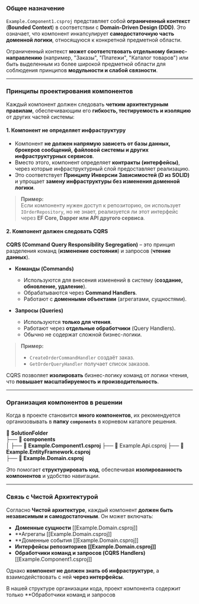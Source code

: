 ### **Общее назначение**

`Example.Component1.csproj` представляет собой **ограниченный контекст** (**Bounded Context**) в соответствии с **Domain-Driven Design (DDD)**. Это означает, что компонент инкапсулирует **самодостаточную часть доменной логики**, относящуюся к конкретной предметной области.

Ограниченный контекст **может соответствовать отдельному бизнес-направлению** (например, "Заказы", "Платежи", "Каталог товаров") или быть выделенным из более широкой предметной области для соблюдения принципов **модульности и слабой связности**.

---

### **Принципы проектирования компонентов**

Каждый компонент должен следовать **четким архитектурным правилам**, обеспечивающим его **гибкость, тестируемость и изоляцию** от других частей системы:

#### **1. Компонент не определяет инфраструктуру**

- Компонент **не должен напрямую зависеть от базы данных, брокеров сообщений, файловой системы и других инфраструктурных сервисов**.
- Вместо этого, компонент определяет **контракты (интерфейсы)**, через которые инфраструктурный слой предоставляет реализацию.
- Это соответствует **Принципу Инверсии Зависимостей (D из SOLID)** и упрощает **замену инфраструктуры без изменения доменной логики**.

> **Пример:**  
> Если компоненту нужен доступ к репозиторию, он использует `IOrderRepository`, но не знает, реализуется ли этот интерфейс через **EF Core, Dapper или API другого сервиса**.

#### **2. Компонент должен следовать CQRS**

**CQRS (Command Query Responsibility Segregation)** – это принцип разделения команд (**изменение состояния**) и запросов (**чтение данных**).

- **Команды (Commands)**
    
    - Используются для внесения изменений в систему (**создание, обновление, удаление**).
    - Обрабатываются через **Command Handlers**.
    - Работают с **доменными объектами** (агрегатами, сущностями).
- **Запросы (Queries)**
    
    - Используются **только для чтения**.
    - Работают через **отдельные обработчики** (Query Handlers).
    - Обычно не содержат сложной бизнес-логики.

> **Пример:**
> 
> - `CreateOrderCommandHandler` создаёт заказ.
> - `GetOrderQueryHandler` получает список заказов.

CQRS позволяет **изолировать** бизнес-логику команд от логики чтения, что **повышает масштабируемость и производительность**.

---

### **Организация компонентов в решении**

Когда в проекте становится **много компонентов**, их рекомендуется организовывать в **папку `components`** в корневом каталоге решения.

📂 **SolutionFolder**  
├── 📂 **components**  
│ ├── 📄 **Example.Component1.csproj**
├── 📄 Example.Api.csproj
├── 📄 **Example.EntityFramework.csproj**  
├── 📄 **Example.Domain.csproj**

Это помогает **структурировать код**, обеспечивая **изолированность компонентов** и удобство навигации.

---

### **Связь с Чистой Архитектурой**

Согласно **Чистой архитектуре**, каждый компонент **должен быть независимым и самодостаточным**. Он может включать:

- **Доменные сущности** [[Example.Domain.csproj]]
- **Агрегаты [[Example.Domain.csproj]]
- **Доменные события [[Example.Domain.csproj]]
- **Интерфейсы репозиториев [[Example.Domain.csproj]]**
- **Обработчики команд и запросов (CQRS Handlers)** [[Example.Component1.csproj]]

Однако **компонент не должен знать об инфраструктуре**, а взаимодействовать с ней **через интерфейсы**.

В нашей структуре организации кода, проект компонента содержит только **Обработчики команд и запросов
